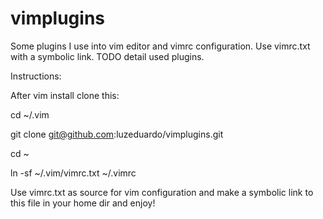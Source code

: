 vimplugins
==========

Some plugins I use into vim editor and vimrc configuration. Use vimrc.txt with a symbolic link.
TODO detail used plugins.

Instructions: 

After vim install clone this:
 
cd ~/.vim

git clone git@github.com:luzeduardo/vimplugins.git

cd ~

ln -sf ~/.vim/vimrc.txt ~/.vimrc

Use vimrc.txt as source for vim configuration and make a symbolic link to this file in your home dir and enjoy!

